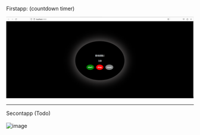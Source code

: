 Firstapp: (countdown timer)

![Alt text](image.png)<hr/>

Secontapp (Todo) <br/> <br/>
![image](https://github.com/hosseincomedian/first-react-code/assets/46236489/c5507304-95ef-4710-8714-3e8864648f02)
